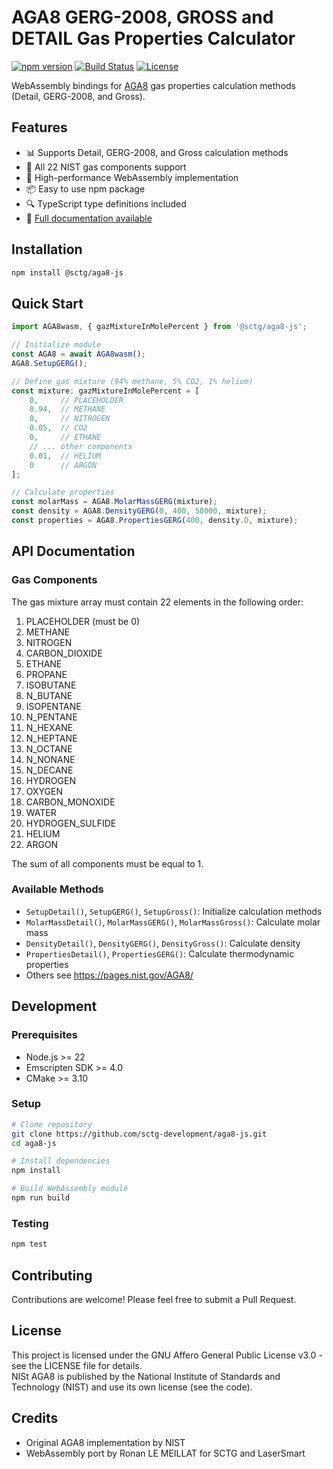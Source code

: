 # AGA8 GERG-2008, GROSS and DETAIL Gas Properties Calculator

[![npm version](https://badge.fury.io/js/@sctg%2Faga8-js.svg)](https://www.npmjs.com/package/@sctg/aga8-js)
[![Build Status](https://github.com/sctg-development/aga8-js/actions/workflows/build.yaml/badge.svg)](https://github.com/sctg-development/aga8-js/actions/workflows/build.yaml)
[![License](https://img.shields.io/badge/License-AGPL%20v3-blue.svg)](https://www.gnu.org/licenses/agpl-3.0)

WebAssembly bindings for [AGA8](https://github.com/usnistgov/AGA8) gas properties calculation methods (Detail, GERG-2008, and Gross).

## Features

- 📊 Supports Detail, GERG-2008, and Gross calculation methods
- 🧪 All 22 NIST gas components support
- 🚀 High-performance WebAssembly implementation
- 📦 Easy to use npm package
- 🔍 TypeScript type definitions included
- 📄 [Full documentation available](https://sctg-development.github.io/aga8-js/Detail_8h.html)

## Installation

```bash
npm install @sctg/aga8-js
```

## Quick Start

```typescript
import AGA8wasm, { gazMixtureInMolePercent } from '@sctg/aga8-js';

// Initialize module
const AGA8 = await AGA8wasm();
AGA8.SetupGERG();

// Define gas mixture (94% methane, 5% CO2, 1% helium)
const mixture: gazMixtureInMolePercent = [
    0,     // PLACEHOLDER
    0.94,  // METHANE
    0,     // NITROGEN
    0.05,  // CO2
    0,     // ETHANE
    // ... other components
    0.01,  // HELIUM
    0      // ARGON
];

// Calculate properties
const molarMass = AGA8.MolarMassGERG(mixture);
const density = AGA8.DensityGERG(0, 400, 50000, mixture);
const properties = AGA8.PropertiesGERG(400, density.D, mixture);
```

## API Documentation

### Gas Components

The gas mixture array must contain 22 elements in the following order:

1. PLACEHOLDER (must be 0)
2. METHANE
3. NITROGEN
4. CARBON_DIOXIDE
5. ETHANE
6. PROPANE
7. ISOBUTANE
8. N_BUTANE
9. ISOPENTANE
10. N_PENTANE
11. N_HEXANE
12. N_HEPTANE
13. N_OCTANE
14. N_NONANE
15. N_DECANE
16. HYDROGEN
17. OXYGEN
18. CARBON_MONOXIDE
19. WATER
20. HYDROGEN_SULFIDE
21. HELIUM
22. ARGON

The sum of all components must be equal to 1.

### Available Methods

- `SetupDetail()`, `SetupGERG()`, `SetupGross()`: Initialize calculation methods
- `MolarMassDetail()`, `MolarMassGERG()`, `MolarMassGross()`: Calculate molar mass
- `DensityDetail()`, `DensityGERG()`, `DensityGross()`: Calculate density
- `PropertiesDetail()`, `PropertiesGERG()`: Calculate thermodynamic properties
- Others see <https://pages.nist.gov/AGA8/>

## Development

### Prerequisites

- Node.js >= 22
- Emscripten SDK >= 4.0
- CMake >= 3.10

### Setup

```bash
# Clone repository
git clone https://github.com/sctg-development/aga8-js.git
cd aga8-js

# Install dependencies
npm install

# Build WebAssembly module
npm run build
```

### Testing

```bash
npm test
```

## Contributing

Contributions are welcome! Please feel free to submit a Pull Request.

## License

This project is licensed under the GNU Affero General Public License v3.0 - see the LICENSE file for details.  
NISt AGA8 is published by the National Institute of Standards and Technology (NIST) and use its own license (see the code).

## Credits

- Original AGA8 implementation by NIST
- WebAssembly port by Ronan LE MEILLAT for SCTG and LaserSmart
